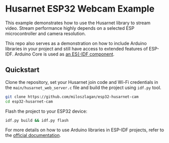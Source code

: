 # Husarnet ESP32 Webcam Example

This example demonstrates how to use the Husarnet library to stream video. Stream performance highly depends on a selected ESP microcontroller and camera resolution.

This repo also serves as a demonstration on how to include Arduino libraries in your project and still have access to extended features of ESP-IDF. Arduino Core is used as [an ES{-IDF component](https://docs.espressif.com/projects/arduino-esp32/en/latest/esp-idf_component.html).

## Quickstart

Clone the repository, set your Husarnet join code and Wi-Fi credentials in the `main/husarnet_web_server.c` file and build the project using `idf.py` tool.

```bash
git clone https://github.com/miloszlagan/esp32-husarnet-cam
cd esp32-husarnet-cam
```

Flash the project to your ESP32 device:
```bash
idf.py build && idf.py flash
```

For more details on how to use Arduino libraries in ESP-IDF projects, refer to the [official documentation](https://docs.espressif.com/projects/arduino-esp32/en/latest/esp-idf_component.html).
